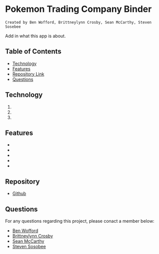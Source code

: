# Pokemon Trading Company Binder

    Created by Ben Wofford, Brittneylynn Crosby, Sean McCarthy, Steven Sosebee

Add in what this app is about.

## Table of Contents

- [Technology](#Technology)
- [Features](#Features)
- [Repository Link](#Repository)
- [Questions](#Questions)

## Technology

1.
2.
3.

## Features

-
-
-
-
-

## Repository

- [Github](https://github.com/McTastic/PTC-Binder)

## Questions

For any questions regarding this project, please conact a member below:

- [Ben Wofford](https://github.com/benwofford)
- [Brittneylynn Crosby](https://github.com/brittnc)
- [Sean McCarthy](https://github.com/McTastic)
- [Steven Sosobee](https://github.com/steven-sosebee)
